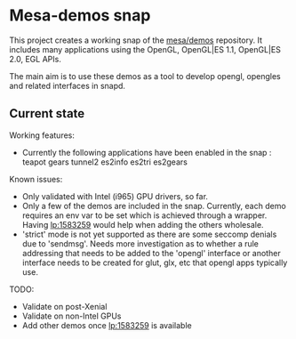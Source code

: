 # Mesa-demos snap

This project creates a working snap of the [mesa/demos](https://cgit.freedesktop.org/mesa/demos) repository. It includes many applications using the OpenGL, OpenGL|ES 1.1, OpenGL|ES 2.0, EGL APIs.

The main aim is to use these demos as a tool to develop opengl, opengles and related interfaces in snapd.

## Current state

Working features:
  - Currently the following applications have been enabled in the snap :
      teapot
      gears
      tunnel2
      es2info
      es2tri
      es2gears
  
Known issues:
  - Only validated with Intel (i965) GPU drivers, so far.
  - Only a few of the demos are included in the snap. Currently, each demo requires an env var to be set which is achieved through a wrapper. Having [lp:1583259](https://bugs.launchpad.net/snappy/+bug/1583259) would help when adding the others wholesale.
  - 'strict' mode is not yet supported as there are some seccomp denials due to 'sendmsg'. Needs more investigation as to whether a rule addressing that needs to be added to the 'opengl' interface or another interface needs to be created for glut, glx, etc that opengl apps typically use. 

TODO:
 - Validate on post-Xenial
 - Validate on non-Intel GPUs
 - Add other demos once [lp:1583259](https://bugs.launchpad.net/snappy/+bug/1583259) is available
